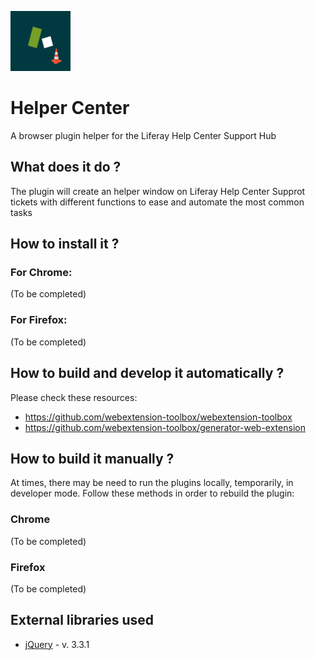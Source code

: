 ![Help Center icon with a roadwoarks cone](/app/images/icon-96.png)

# Helper Center

A browser plugin helper for the Liferay Help Center Support Hub

##  What does it do ?

The plugin will create an helper window on Liferay Help Center Supprot tickets with different functions to ease and automate the most common tasks

## How to install it ?

### For Chrome:

(To be completed)

### For Firefox:

(To be completed)

## How to build and develop it automatically ?

Please check these resources:

- https://github.com/webextension-toolbox/webextension-toolbox
- https://github.com/webextension-toolbox/generator-web-extension

## How to build it manually ?

At times, there may be need to run the plugins locally, temporarily, in developer mode. Follow these methods in order to rebuild the plugin:

### Chrome
(To be completed)

### Firefox
(To be completed)

## External libraries used

- [jQuery](https://jquery.com/) - v. 3.3.1